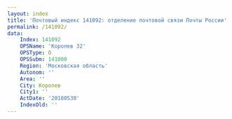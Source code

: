```yaml
---
layout: index
title: 'Почтовый индекс 141092: отделение почтовой связи Почты России'
permalink: /141092/
data:
    Index: 141092
    OPSName: 'Королев 32'
    OPSType: О
    OPSSubm: 141000
    Region: 'Московская область'
    Autonom: ''
    Area: ''
    City: Королев
    City1: ''
    ActDate: '20180530'
    IndexOld: ''
---
```

